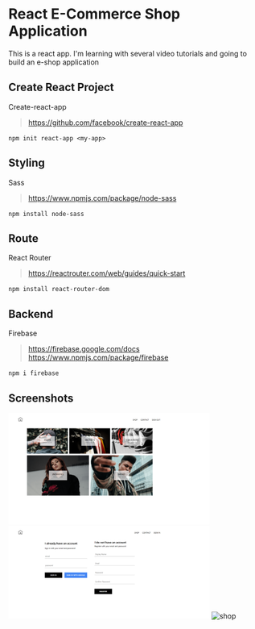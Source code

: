 # React E-Commerce Shop Application
This is a react app.
I'm learning with several video tutorials and going to build an e-shop application

## Create React Project
Create-react-app
> https://github.com/facebook/create-react-app
```
npm init react-app <my-app>
```

## Styling
Sass
> https://www.npmjs.com/package/node-sass
```
npm install node-sass
```

## Route
React Router
> https://reactrouter.com/web/guides/quick-start
```
npm install react-router-dom
```

## Backend
Firebase
> https://firebase.google.com/docs
> https://www.npmjs.com/package/firebase
```
npm i firebase
```

## Screenshots
<img src='https://github.com/JingyiNiu/react-eshop-app/blob/master/src/screenshots/home.png' width='400' alt='home'/><img src='https://github.com/JingyiNiu/react-eshop-app/blob/master/src/screenshots/sign-in-and-register.png' width='400' alt='sign-in-and-register'/>
<img src='https://github.com/JingyiNiu/react-eshop-app/blob/master/src/screenshots/shop.png' width='400' alt='shop'/>

